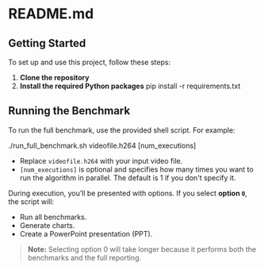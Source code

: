 # README.md

## Getting Started

To set up and use this project, follow these steps:

1. **Clone the repository**
2. **Install the required Python packages**
pip install -r requirements.txt

## Running the Benchmark

To run the full benchmark, use the provided shell script. For example:

./run_full_benchmark.sh videofile.h264 [num_executions]

- Replace `videofile.h264` with your input video file.
- `[num_executions]` is optional and specifies how many times you want to run the algorithm in parallel. The default is 1 if you don't specify it.

During execution, you’ll be presented with options. If you select **option `0`**, the script will:
- Run all benchmarks.
- Generate charts.
- Create a PowerPoint presentation (PPT).

> **Note:** Selecting option 0 will take longer because it performs both the benchmarks and the full reporting.
